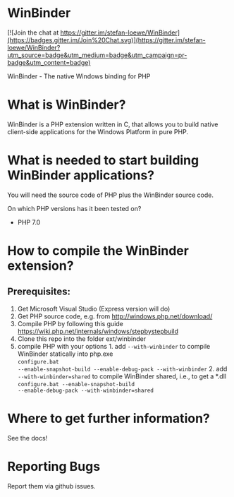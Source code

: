 WinBinder
=========

[![Join the chat at https://gitter.im/stefan-loewe/WinBinder](https://badges.gitter.im/Join%20Chat.svg)](https://gitter.im/stefan-loewe/WinBinder?utm_source=badge&utm_medium=badge&utm_campaign=pr-badge&utm_content=badge)

WinBinder - The native Windows binding for PHP

What is WinBinder?
==================

WinBinder is a PHP extension written in C, that allows you to build native 
client-side applications for the Windows Platform in pure PHP.

What is needed to start building WinBinder applications?
========================================================

You will need the source code of PHP plus the WinBinder source code.

On which PHP versions has it been tested on?
  - PHP 7.0 

How to compile the WinBinder extension?
=======================================

Prerequisites:
--------------
  1. Get Microsoft Visual Studio (Express version will do)
  2. Get PHP source code, e.g. from http://windows.php.net/download/
  3. Compile PHP by following this guide https://wiki.php.net/internals/windows/stepbystepbuild
  4. Clone this repo into the folder ext/winbinder
  5. compile PHP with your options
    1. add <code>--with-winbinder</code> to compile WinBinder statically into php.exe<br/>
      <code>configure.bat --enable-snapshot-build --enable-debug-pack --with-winbinder</code>
    2. add <code>--with-winbinder=shared</code> to compile WinBinder shared, i.e., to get a *.dll<br/>
      <code>configure.bat --enable-snapshot-build --enable-debug-pack --with-winbinder=shared</code>

Where to get further information?
=================================

See the docs!

Reporting Bugs
========================

Report them via github issues.

